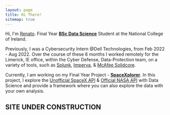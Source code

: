 ```yaml
---
layout: page
title: Hi There!
sitemap: true
---
```


Hi, I'm [Renato](https://www.linkedin.com/in/rgusani/). Final Year [<strong>BSc Data Science</strong>](https://github.com/renatogusani/BSc-Data-Science) Student at the National College of Ireland.

Previously, I was a Cybersecurity Intern @Dell Technologies, from Feb 2022 - Aug 2022. Over the course of these 6 months I worked remotely for the Limerick, IE office, within the Cyber Defense, Data-Protection team, on a variety of tools, such as [Splunk](https://www.splunk.com/), [Imperva](https://www.imperva.com/), & [McAfee Solidcore](https://www.mcafee.com/enterprise/en-us/assets/data-sheets/ds-application-control.pdf).

Currently, I am working on my Final Year Project - [<strong>SpaceXplorer</strong>](https://spacexplorer.info/). In this project, I explore the [Unofficial SpaceX API](https://github.com/r-spacex/SpaceX-API) & [Official NASA API](https://api.nasa.gov) with Data Science and provide a framework where you can also explore the data with your own analysis.


## **SITE UNDER CONSTRUCTION**
